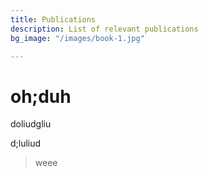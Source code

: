 ```yaml
---
title: Publications
description: List of relevant publications
bg_image: "/images/book-1.jpg"

---
```

# **oh;duh**

doliudgliu

d;luliud

> weee